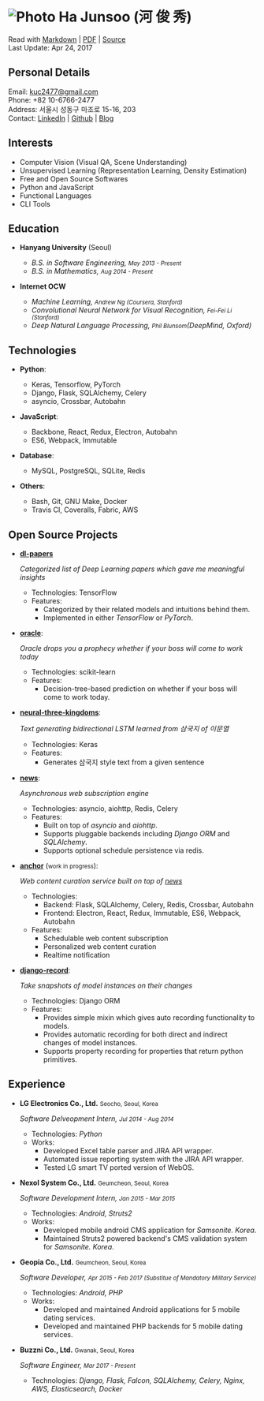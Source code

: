 ![Photo](https://en.gravatar.com/userimage/88915015/2c6d5786d2b480927676688336d80102.jpg?size=110) Ha Junsoo (河 俊 秀)  
=======================================================================================================================

Read with [Markdown](https://raw.github.com/kuc2477/resume/gh-pages/index.md) | [PDF](https://raw.github.com/kuc2477/resume/gh-pages/index.pdf) | [Source](http://github.com/kuc2477/resume)  
Last Update: Apr 24, 2017


Personal Details
---------------
Email:      kuc2477@gmail.com   
Phone:      +82 10-6766-2477  
Address:    서울시 성동구 마조로 15-16, 203  
Contact:    [LinkedIn](https://www.linkedin.com/in/junsoo-ha-769a89bb?trk=hp-identity-name) | [Github](https://github.com/kuc2477) | [Blog](http://hajunsoo.org)  


Interests
---------
- Computer Vision (Visual QA, Scene Understanding)
- Unsupervised Learning (Representation Learning, Density Estimation)
- Free and Open Source Softwares
- Python and JavaScript
- Functional Languages
- CLI Tools


Education
---------

* **Hanyang University** (Seoul)

    - *B.S. in Software Engineering, <small>May 2013 - Present</small>*
    - *B.S. in Mathematics, <small>Aug 2014 - Present</small>*


* **Internet OCW**

    - *Machine Learning, <small>Andrew Ng (Coursera, Stanford)</small>*
    - *Convolutional Neural Network for Visual Recognition, <small>Fei-Fei Li (Stanford)</small>*
    - *Deep Natural Language Processing, <small>Phil Blunsom</small>(DeepMind, Oxford)*


Technologies
------------

* **Python**: 
    * Keras, Tensorflow, PyTorch
    * Django, Flask, SQLAlchemy, Celery
    * asyncio, Crossbar, Autobahn

* **JavaScript**: 
    * Backbone, React, Redux, Electron, Autobahn
    * ES6, Webpack, Immutable

* **Database**: 
    * MySQL, PostgreSQL, SQLite, Redis

* **Others**: 
    * Bash, Git, GNU Make, Docker
    * Travis CI, Coveralls, Fabric, AWS


Open Source Projects
---------------------
* **[dl-papers](https://github.com/kuc2477/dl-papers)**

    *Categorized list of Deep Learning papers which gave me meaningful insights*

    - Technologies: TensorFlow
    - Features:
        - Categorized by their related models and intuitions behind them.
        - Implemented in either *TensorFlow* or *PyTorch*.

* **[oracle](https://github.com/kuc2477/oracle)**:

    *Oracle drops you a prophecy whether if your boss will come to work today*

    - Technologies: scikit-learn
    - Features:
        - Decision-tree-based prediction on whether if your boss will come to work today. 

*   **[neural-three-kingdoms](https://github.com/kuc2477/neural-three-kingdoms)**:

    *Text generating bidirectional LSTM learned from 삼국지 of 이문열*

    - Technologies: Keras
    - Features: 
        - Generates 삼국지 style text from a given sentence

*   **[news](https://github.com/kuc2477/news)**:

    *Asynchronous web subscription engine*

    - Technologies: asyncio, aiohttp, Redis, Celery
    - Features:
        - Built on top of *asyncio* and *aiohttp*.
        - Supports pluggable backends including *Django ORM* and *SQLAlchemy*.
        - Supports optional schedule persistence via redis.


*   **[anchor](https://github.com/kuc2477/anchor-frontend-pc)** (<small>work in progress</small>):

    *Web content curation service built on top of [news](https://github.com/kuc2477/news)*

    - Technologies: 
        - Backend: Flask, SQLAlchemy, Celery, Redis, Crossbar, Autobahn
        - Frontend: Electron, React, Redux, Immutable, ES6, Webpack, Autobahn
    - Features:
        - Schedulable web content subscription
        - Personalized web content curation
        - Realtime notification

*   **[django-record](https://github.com/kuc2477/django-record)**:

    *Take snapshots of model instances on their changes*

    - Technologies: Django ORM
    - Features:
        - Provides simple mixin which gives auto recording functionality to models.
        - Provides automatic recording for both direct and indirect changes of model instances.
        - Supports property recording for properties that return python primitives.


Experience
-----------

*   **LG Electronics Co., Ltd.** <small>Seocho, Seoul, Korea</small>

    *Software Delveopment Intern, <small>Jul 2014 - Aug 2014</small>*

    - Technologies: *Python*
    - Works:
        - Developed Excel table parser and JIRA API wrapper.
        - Automated issue reporting system with the JIRA API wrapper.
        - Tested LG smart TV ported version of WebOS.

*   **Nexol System Co., Ltd.** <small>Geumcheon, Seoul, Korea</small>

    *Software Development Intern, <small>Jan 2015 - Mar 2015</small>*

    - Technologies: *Android, Struts2*
    - Works:
        - Developed mobile android CMS application for *Samsonite. Korea*.
        - Maintained Struts2 powered backend's CMS validation system for *Samsonite. Korea*.

*   **Geopia Co., Ltd.** <small>Geumcheon, Seoul, Korea</small> 

    *Software Developer, <small>Apr 2015 - Feb 2017 (Substitue of Mandatory Military Service)</small>*

    - Technologies: *Android, PHP*
    - Works: 
        - Developed and maintained Android applications for 5 mobile dating services.
        - Developed and maintained PHP backends for 5 mobile dating services.

*   **Buzzni Co., Ltd.** <small>Gwanak, Seoul, Korea</small> 

    *Software Engineer, <small>Mar 2017 - Present</small>*

    - Technologies: *Django, Flask, Falcon, SQLAlchemy, Celery, Nginx, AWS, Elasticsearch, Docker*


